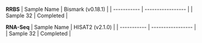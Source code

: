 **RRBS**
| Sample Name | Bismark (v0.18.1) | 
| ----------- | ----------------- |
| Sample 32   |     Completed     |

**RNA-Seq**
| Sample Name |  HISAT2 (v2.1.0)  | 
| ----------- | ----------------- |
| Sample 32   |     Completed     |
